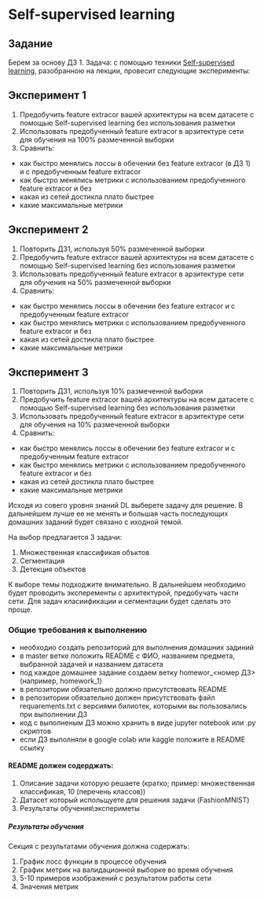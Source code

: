 # Self-supervised learning

## Задание

Берем за основу ДЗ 1. Задача: с помощью техники [Self-supervised learning](https://arxiv.org/pdf/1505.05192.pdf), разобранною на лекции, провесит следующие эксперименты:

## Эксперимент 1
1. Предобучить feature extracor вашей архитектуры на всем датасете с помощью Self-supervised learning без использования разметки
2. Использовать предобученный feature extracor в арзитектуре сети для обучения на 100% размеченной выборки
3. Сравнить: 
- как быстро менялись лоссы в обечении без feature extracor (в ДЗ 1) и с предобученным feature extracor
- как быстро менялись метрики с использованием предобученного feature extracor и без
- какая из сетей достикла плато быстрее
- какие максимальные метрики

## Эксперимент 2
1. Повторить ДЗ1, используя 50% размеченной выборки
2. Предобучить feature extracor вашей архитектуры на всем датасете с помощью Self-supervised learning без использования разметки
3. Использовать предобученный feature extracor в арзитектуре сети для обучения на 50% размеченной выборки
4. Сравнить: 
- как быстро менялись лоссы в обечении без feature extracor и с предобученным feature extracor
- как быстро менялись метрики с использованием предобученного feature extracor и без
- какая из сетей достикла плато быстрее
- какие максимальные метрики

## Эксперимент 3
1. Повторить ДЗ1, используя 10% размеченной выборки
2. Предобучить feature extracor вашей архитектуры на всем датасете с помощью Self-supervised learning без использования разметки
3. Использовать предобученный feature extracor в арзитектуре сети для обучения на 10% размеченной выборки
4. Сравнить: 
- как быстро менялись лоссы в обечении без feature extracor и с предобученным feature extracor
- как быстро менялись метрики с использованием предобученного feature extracor и без
- какая из сетей достикла плато быстрее
- какие максимальные метрики

Исходя из совего уровня знаний DL выберете задачу для решение. В дальнейшем лучше ее не менять и большая часть последующих домашних заданий будет связано с иходной темой.

На выбор предлагается 3 задачи:
1. Множественная классификая объктов
2. Сегментация
3. Детекция объектов

К выборе темы подходжите внимательно. В дальнейшем необходимо будет проводить эксперементы с архитектурой, предобучать части сети. Для задач класиификации и сегментации будет сделать это проще.

### Общие требования к выполнению

- необходио создать репозиторий для выполнения домашних задиний
- в master ветке положить README с ФИО, названием предмета, выбранной задачей и названием датасета
- под каждое домашнее задание создаем ветку homewor_<номер ДЗ> (например, homework_1)
- в репозитории обязательно должно присутствовать README
- в репозитории обязательно должен присутствовать файл requarements.txt  с версиями билиотек, которыми вы пользовались при выполнении ДЗ
- код с выполненым ДЗ можно хранить в виде jupyter notebook или .py скриптов
- если ДЗ выполняли в google colab или kaggle положите в README ссылку

#### README должен содерджать:
1. Описание задачи которую решаете (кратко; пример: множественная классификая, 10 (перечень классов))
2. Датасет который испольщуете для решения задачи (FashionMNIST)
3. Результаты обучения\экспериметы

##### Результаты обучения
Секция с результатами обучения должна содержать:
1. График лосс функции в процессе обучения
2. График метрик на валидационной выборке во время обучения
3. 5-10 примеров изображений с результатом работы сети
4. Значения метрик
